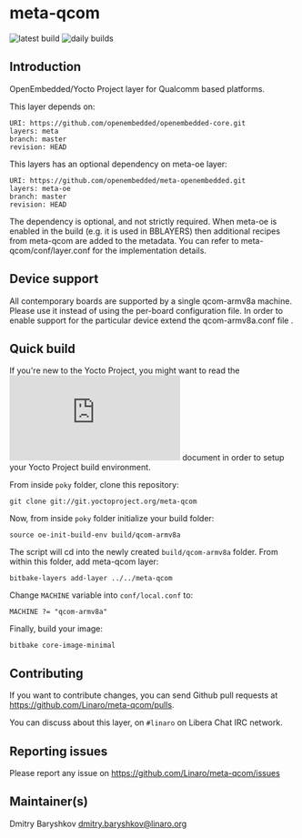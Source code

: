 # meta-qcom

![latest build](https://github.com/qualcomm-linux/meta-qcom/actions/workflows/push.yml/badge.svg)
![daily builds](https://github.com/qualcomm-linux/meta-qcom/actions/workflows/daily.yml/badge.svg)

## Introduction

OpenEmbedded/Yocto Project layer for Qualcomm based platforms.

This layer depends on:

```
URI: https://github.com/openembedded/openembedded-core.git
layers: meta
branch: master
revision: HEAD
```

This layers has an optional dependency on meta-oe layer:

```
URI: https://github.com/openembedded/meta-openembedded.git
layers: meta-oe
branch: master
revision: HEAD
```

The dependency is optional, and not strictly required. When meta-oe is enabled
in the build (e.g. it is used in BBLAYERS) then additional recipes from
meta-qcom are added to the metadata. You can refer to meta-qcom/conf/layer.conf
for the implementation details.

## Device support

All contemporary boards are supported by a single qcom-armv8a machine. Please
use it instead of using the per-board configuration file. In order to enable
support for the particular device extend the qcom-armv8a.conf file .


## Quick build

If you're new to the Yocto Project, you might want to read the ![Yocto Project
Quick Build](https://docs.yoctoproject.org/brief-yoctoprojectqs/index.html) 
document in order to setup your Yocto Project build environment. 

From inside ```poky``` folder, clone this repository:

```
git clone git://git.yoctoproject.org/meta-qcom
```

Now, from inside ```poky``` folder initialize your build folder:

```
source oe-init-build-env build/qcom-armv8a
```

The script will cd into the newly created ```build/qcom-armv8a``` folder.
From within this folder, add meta-qcom layer:

```
bitbake-layers add-layer ../../meta-qcom
```

Change ```MACHINE``` variable into ```conf/local.conf``` to:

```
MACHINE ?= "qcom-armv8a"
```

Finally, build your image:

```
bitbake core-image-minimal
```

## Contributing

If you want to contribute changes, you can send Github pull requests at
https://github.com/Linaro/meta-qcom/pulls.

You can discuss about this layer, on `#linaro` on Libera Chat IRC network.

## Reporting issues

Please report any issue on https://github.com/Linaro/meta-qcom/issues

## Maintainer(s)

Dmitry Baryshkov <dmitry.baryshkov@linaro.org>
